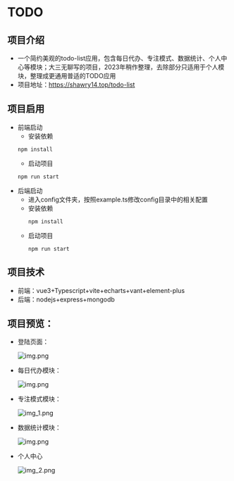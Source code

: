 # TODO
## 项目介绍
- 一个简约美观的todo-list应用，包含每日代办、专注模式、数据统计、个人中心等模块；大三无聊写的项目，2023年稍作整理，去除部分只适用于个人模块，整理成更通用普适的TODO应用
- 项目地址：https://shawry14.top/todo-list
## 项目启用
- 前端启动
  + 安装依赖
  ```
  npm install
  ```
  + 启动项目
  ```
  npm run start
  ```
- 后端启动
  + 进入config文件夹，按照example.ts修改config目录中的相关配置
  + 安装依赖
    ```
    npm install
    ```
  + 启动项目
    ```
    npm run start
    ```
## 项目技术
- 前端：vue3+Typescript+vite+echarts+vant+element-plus
- 后端：nodejs+express+mongodb

## 项目预览：

- 登陆页面：

  ![img.png](Public/images/img.png)

- 每日代办模块：

  ![img.png](Public/images/img2.png)

- 专注模式模块：

  ![img_1.png](Public/images/img3.png)

- 数据统计模块：

  ![img.png](Public/images/img4.png)

- 个人中心

  ![img_2.png](Public/images/img5.png)

